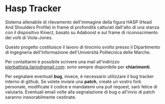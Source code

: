 # Hasp Tracker
Sistema allenabile di rilevamento dell'immagine della figura HASP (Head And Shoulders Profile) in frame di profondità catturati dall'alto di una stanza con il dispositivo Kinect, basato su Adaboost e sul frame di riconoscimento dei volti di Viola-Jones.

Questo progetto costituisce il lavoro di tirocinio svolto presso il Dipartimento di Ingegneria dell'Informazione dell'Università Politecnica delle Marche.

Per contattarmi è possibile scrivere una mail all'indirizzo <pierbattista.ilario@gmail.com>: sono sempre disponibile per **chiarimenti**.

Per segnalare eventuali **bug**, invece, è necessario utilizzare il bug tracker interno di github.
Se volete inviare una **patch**, create un vostro fork personale, modificate il codice e mandatemi una pull request, sarò felice di valutarla.
Eventuali email volte alla segnalazione di bug o all'invio di patch saranno inesorabilmente cestinate.
